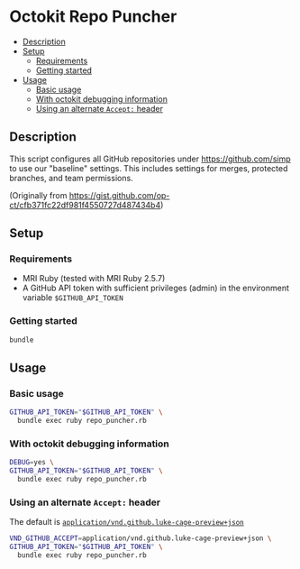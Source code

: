 # Octokit Repo Puncher


<!-- vim-markdown-toc GFM -->

* [Description](#description)
* [Setup](#setup)
  * [Requirements](#requirements)
  * [Getting started](#getting-started)
* [Usage](#usage)
  * [Basic usage](#basic-usage)
  * [With octokit debugging information](#with-octokit-debugging-information)
  * [Using an alternate `Accept:` header](#using-an-alternate-accept-header)

<!-- vim-markdown-toc -->

## Description

This script configures all GitHub repositories under https://github.com/simp to
use our "baseline" settings.  This includes settings for merges, protected
branches, and team permissions.

(Originally from https://gist.github.com/op-ct/cfb371fc22df981f4550727d487434b4)


## Setup

### Requirements

* MRI Ruby (tested with MRI Ruby 2.5.7)
* A GitHub API token with sufficient privileges (admin) in the environment
  variable `$GITHUB_API_TOKEN`

### Getting started

```sh
bundle
```

## Usage

### Basic usage

```sh
GITHUB_API_TOKEN="$GITHUB_API_TOKEN" \
  bundle exec ruby repo_puncher.rb
```

### With octokit debugging information

```sh
DEBUG=yes \
GITHUB_API_TOKEN="$GITHUB_API_TOKEN" \
  bundle exec ruby repo_puncher.rb
```

### Using an alternate `Accept:` header

The default is  [`application/vnd.github.luke-cage-preview+json`][0]

```sh
VND_GITHUB_ACCEPT=application/vnd.github.luke-cage-preview+json \
GITHUB_API_TOKEN="$GITHUB_API_TOKEN" \
  bundle exec ruby repo_puncher.rb
```


[0]: https://docs.github.com/en/rest/reference/repos#get-branch-protection--code-samples
